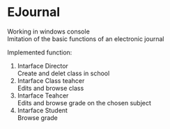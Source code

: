 # EJournal
Working in windows console   
Imitation of the basic functions of an electronic journal   
   
Implemented function:   
1) Intarface Director   
Create and delet class in school   
2) Intarface Class teahcer   
Edits and browse class   
3) Intarface Teahcer   
Edits and browse grade on the chosen subject   
4) Intarface Student   
Browse grade   
